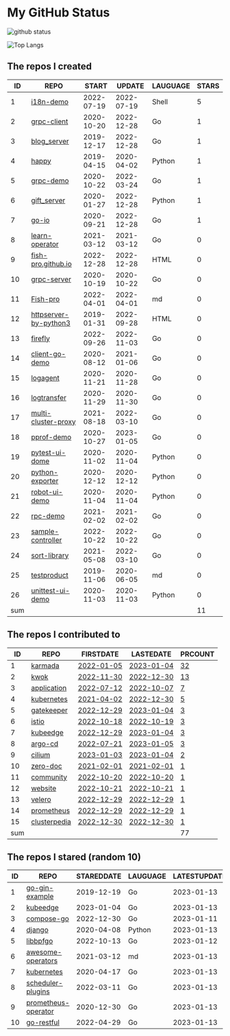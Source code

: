 # My GitHub Status

<img src="https://github-readme-stats-1.yihong0618.vercel.app/api?username=Fish-pro&show_icons=true&&&hide_title=true&count_private=true" alt="github status" />

![Top Langs](https://github-readme-stats-1.yihong0618.vercel.app/api/top-langs/?username=Fish-pro&layout=compact)

<!--START_SECTION:my_github-->
## The repos I created
| ID  |                                    REPO                                    |   START    |   UPDATE   | LAUGUAGE | STARS |
|-----|----------------------------------------------------------------------------|------------|------------|----------|-------|
|   1 | [i18n-demo](https://github.com/Fish-pro/i18n-demo)                         | 2022-07-19 | 2022-07-19 | Shell    |     5 |
|   2 | [grpc-client](https://github.com/Fish-pro/grpc-client)                     | 2020-10-20 | 2022-12-28 | Go       |     1 |
|   3 | [blog_server](https://github.com/Fish-pro/blog_server)                     | 2019-12-17 | 2022-12-28 | Go       |     1 |
|   4 | [happy](https://github.com/Fish-pro/happy)                                 | 2019-04-15 | 2020-04-02 | Python   |     1 |
|   5 | [grpc-demo](https://github.com/Fish-pro/grpc-demo)                         | 2020-10-22 | 2022-03-24 | Go       |     1 |
|   6 | [gift_server](https://github.com/Fish-pro/gift_server)                     | 2020-01-27 | 2022-12-28 | Python   |     1 |
|   7 | [go-io](https://github.com/Fish-pro/go-io)                                 | 2020-09-21 | 2022-12-28 | Go       |     1 |
|   8 | [learn-operator](https://github.com/Fish-pro/learn-operator)               | 2021-03-12 | 2021-03-12 | Go       |     0 |
|   9 | [fish-pro.github.io](https://github.com/Fish-pro/fish-pro.github.io)       | 2022-12-28 | 2022-12-28 | HTML     |     0 |
|  10 | [grpc-server](https://github.com/Fish-pro/grpc-server)                     | 2020-10-19 | 2020-10-22 | Go       |     0 |
|  11 | [Fish-pro](https://github.com/Fish-pro/Fish-pro)                           | 2022-04-01 | 2022-04-01 | md       |     0 |
|  12 | [httpserver-by-python3](https://github.com/Fish-pro/httpserver-by-python3) | 2019-01-31 | 2022-09-28 | HTML     |     0 |
|  13 | [firefly](https://github.com/Fish-pro/firefly)                             | 2022-09-26 | 2022-11-03 | Go       |     0 |
|  14 | [client-go-demo](https://github.com/Fish-pro/client-go-demo)               | 2020-08-12 | 2021-01-06 | Go       |     0 |
|  15 | [logagent](https://github.com/Fish-pro/logagent)                           | 2020-11-21 | 2020-11-28 | Go       |     0 |
|  16 | [logtransfer](https://github.com/Fish-pro/logtransfer)                     | 2020-11-29 | 2020-11-30 | Go       |     0 |
|  17 | [multi-cluster-proxy](https://github.com/Fish-pro/multi-cluster-proxy)     | 2021-08-18 | 2022-03-10 | Go       |     0 |
|  18 | [pprof-demo](https://github.com/Fish-pro/pprof-demo)                       | 2020-10-27 | 2023-01-05 | Go       |     0 |
|  19 | [pytest-ui-dome](https://github.com/Fish-pro/pytest-ui-dome)               | 2020-11-02 | 2020-11-04 | Python   |     0 |
|  20 | [python-exporter](https://github.com/Fish-pro/python-exporter)             | 2020-12-12 | 2020-12-12 | Python   |     0 |
|  21 | [robot-ui-demo](https://github.com/Fish-pro/robot-ui-demo)                 | 2020-11-04 | 2020-11-04 | Python   |     0 |
|  22 | [rpc-demo](https://github.com/Fish-pro/rpc-demo)                           | 2021-02-02 | 2021-02-02 | Go       |     0 |
|  23 | [sample-controller](https://github.com/Fish-pro/sample-controller)         | 2022-10-22 | 2022-10-22 | Go       |     0 |
|  24 | [sort-library](https://github.com/Fish-pro/sort-library)                   | 2021-05-08 | 2022-03-10 | Go       |     0 |
|  25 | [testproduct](https://github.com/Fish-pro/testproduct)                     | 2019-11-06 | 2020-06-05 | md       |     0 |
|  26 | [unittest-ui-demo](https://github.com/Fish-pro/unittest-ui-demo)           | 2020-11-03 | 2020-11-03 | Python   |     0 |
| sum |                                                                            |            |            |          |    11 |

## The repos I contributed to
| ID  |                              REPO                               |                                FIRSTDATE                                |                                LASTEDATE                                |                                        PRCOUNT                                         |
|-----|-----------------------------------------------------------------|-------------------------------------------------------------------------|-------------------------------------------------------------------------|----------------------------------------------------------------------------------------|
|   1 | [karmada](https://github.com/karmada-io/karmada)                | [2022-01-05](https://github.com/karmada-io/karmada/pull/1211)           | [2023-01-04](https://github.com/karmada-io/karmada/pull/3021)           | [32](https://github.com/karmada-io/karmada/pulls?q=is%3Apr+author%3AFish-pro)          |
|   2 | [kwok](https://github.com/kubernetes-sigs/kwok)                 | [2022-11-30](https://github.com/kubernetes-sigs/kwok/pull/109)          | [2022-12-30](https://github.com/kubernetes-sigs/kwok/pull/189)          | [13](https://github.com/kubernetes-sigs/kwok/pulls?q=is%3Apr+author%3AFish-pro)        |
|   3 | [application](https://github.com/fishproteam/application)       | [2022-07-12](https://github.com/kubernetes-sigs/application/pull/225)   | [2022-10-07](https://github.com/fishproteam/application/pull/6)         | [7](https://github.com/fishproteam/application/pulls?q=is%3Apr+author%3AFish-pro)      |
|   4 | [kubernetes](https://github.com/kubernetes/kubernetes)          | [2021-04-02](https://github.com/kubernetes/kubernetes/pull/100778)      | [2022-12-30](https://github.com/kubernetes/kubernetes/pull/114744)      | [5](https://github.com/kubernetes/kubernetes/pulls?q=is%3Apr+author%3AFish-pro)        |
|   5 | [gatekeeper](https://github.com/open-policy-agent/gatekeeper)   | [2022-12-29](https://github.com/open-policy-agent/gatekeeper/pull/2483) | [2023-01-04](https://github.com/open-policy-agent/gatekeeper/pull/2491) | [3](https://github.com/open-policy-agent/gatekeeper/pulls?q=is%3Apr+author%3AFish-pro) |
|   6 | [istio](https://github.com/istio/istio)                         | [2022-10-18](https://github.com/istio/istio/pull/41487)                 | [2022-10-19](https://github.com/istio/istio/pull/41516)                 | [3](https://github.com/istio/istio/pulls?q=is%3Apr+author%3AFish-pro)                  |
|   7 | [kubeedge](https://github.com/kubeedge/kubeedge)                | [2022-12-29](https://github.com/kubeedge/kubeedge/pull/4525)            | [2023-01-04](https://github.com/kubeedge/kubeedge/pull/4537)            | [3](https://github.com/kubeedge/kubeedge/pulls?q=is%3Apr+author%3AFish-pro)            |
|   8 | [argo-cd](https://github.com/argoproj/argo-cd)                  | [2022-07-21](https://github.com/argoproj/argo-cd/pull/10075)            | [2023-01-05](https://github.com/argoproj/argo-cd/pull/11886)            | [3](https://github.com/argoproj/argo-cd/pulls?q=is%3Apr+author%3AFish-pro)             |
|   9 | [cilium](https://github.com/cilium/cilium)                      | [2023-01-03](https://github.com/cilium/cilium/pull/22912)               | [2023-01-04](https://github.com/cilium/cilium/pull/22922)               | [2](https://github.com/cilium/cilium/pulls?q=is%3Apr+author%3AFish-pro)                |
|  10 | [zero-doc](https://github.com/zeromicro/zero-doc)               | [2021-02-01](https://github.com/zeromicro/zero-doc/pull/38)             | [2021-02-01](https://github.com/zeromicro/zero-doc/pull/38)             | [1](https://github.com/zeromicro/zero-doc/pulls?q=is%3Apr+author%3AFish-pro)           |
|  11 | [community](https://github.com/istio/community)                 | [2022-10-20](https://github.com/istio/community/pull/842)               | [2022-10-20](https://github.com/istio/community/pull/842)               | [1](https://github.com/istio/community/pulls?q=is%3Apr+author%3AFish-pro)              |
|  12 | [website](https://github.com/karmada-io/website)                | [2022-10-21](https://github.com/karmada-io/website/pull/219)            | [2022-10-21](https://github.com/karmada-io/website/pull/219)            | [1](https://github.com/karmada-io/website/pulls?q=is%3Apr+author%3AFish-pro)           |
|  13 | [velero](https://github.com/vmware-tanzu/velero)                | [2022-12-29](https://github.com/vmware-tanzu/velero/pull/5724)          | [2022-12-29](https://github.com/vmware-tanzu/velero/pull/5724)          | [1](https://github.com/vmware-tanzu/velero/pulls?q=is%3Apr+author%3AFish-pro)          |
|  14 | [prometheus](https://github.com/prometheus/prometheus)          | [2022-12-29](https://github.com/prometheus/prometheus/pull/11785)       | [2022-12-29](https://github.com/prometheus/prometheus/pull/11785)       | [1](https://github.com/prometheus/prometheus/pulls?q=is%3Apr+author%3AFish-pro)        |
|  15 | [clusterpedia](https://github.com/clusterpedia-io/clusterpedia) | [2022-12-30](https://github.com/clusterpedia-io/clusterpedia/pull/478)  | [2022-12-30](https://github.com/clusterpedia-io/clusterpedia/pull/478)  | [1](https://github.com/clusterpedia-io/clusterpedia/pulls?q=is%3Apr+author%3AFish-pro) |
| sum |                                                                 |                                                                         |                                                                         |                                                                                     77 |

## The repos I stared (random 10)
| ID |                                       REPO                                        | STAREDDATE | LAUGUAGE | LATESTUPDATE |
|----|-----------------------------------------------------------------------------------|------------|----------|--------------|
|  1 | [go-gin-example](https://github.com/eddycjy/go-gin-example)                       | 2019-12-19 | Go       | 2023-01-13   |
|  2 | [kubeedge](https://github.com/kubeedge/kubeedge)                                  | 2023-01-04 | Go       | 2023-01-13   |
|  3 | [compose-go](https://github.com/compose-spec/compose-go)                          | 2022-12-30 | Go       | 2023-01-11   |
|  4 | [django](https://github.com/django/django)                                        | 2020-04-08 | Python   | 2023-01-13   |
|  5 | [libbpfgo](https://github.com/aquasecurity/libbpfgo)                              | 2022-10-13 | Go       | 2023-01-12   |
|  6 | [awesome-operators](https://github.com/operator-framework/awesome-operators)      | 2021-03-12 | md       | 2023-01-13   |
|  7 | [kubernetes](https://github.com/kubernetes/kubernetes)                            | 2020-04-17 | Go       | 2023-01-13   |
|  8 | [scheduler-plugins](https://github.com/kubernetes-sigs/scheduler-plugins)         | 2022-03-11 | Go       | 2023-01-13   |
|  9 | [prometheus-operator](https://github.com/prometheus-operator/prometheus-operator) | 2020-12-30 | Go       | 2023-01-13   |
| 10 | [go-restful](https://github.com/emicklei/go-restful)                              | 2022-04-29 | Go       | 2023-01-13   |

<!--END_SECTION:my_github-->
